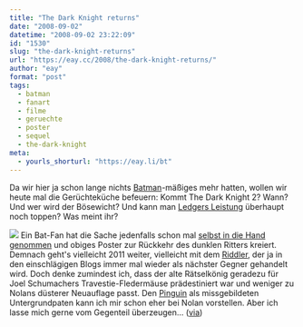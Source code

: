 ```yaml
---
title: "The Dark Knight returns"
date: "2008-09-02"
datetime: "2008-09-02 23:22:09"
id: "1530"
slug: "the-dark-knight-returns"
url: "https://eay.cc/2008/the-dark-knight-returns/"
author: "eay"
format: "post"
tags:
  - batman
  - fanart
  - filme
  - geruechte
  - poster
  - sequel
  - the-dark-knight
meta:
  - yourls_shorturl: "https://eay.li/bt"
---
```


Da wir hier ja schon lange nichts [Batman](//eay.cc/tag/batman/)\-mäßiges mehr hatten, wollen wir heute mal die Gerüchteküche befeuern: Kommt The Dark Knight 2? Wann? Und wer wird der Bösewicht? Und kann man [Ledgers Leistung](//eay.cc/2008/christopher-nolans-batman/) überhaupt noch toppen? Was meint ihr?

![](/uploads/2008/darkknight2.jpg) Ein Bat-Fan hat die Sache jedenfalls schon mal [selbst in die Hand genommen](http://www.slashfilm.com/2008/08/14/fan-created-dark-knight-sequel-movie-poster/) und obiges Poster zur Rückkehr des dunklen Ritters kreiert. Demnach geht's vielleicht 2011 weiter, vielleicht mit dem [Riddler](http://en.wikipedia.org/wiki/The_Riddler), der ja in den einschlägigen Blogs immer mal wieder als nächster Gegner gehandelt wird. Doch denke zumindest ich, dass der alte Rätselkönig geradezu für Joel Schumachers Travestie-Fledermäuse prädestiniert war und weniger zu Nolans düsterer Neuauflage passt. Den [Pinguin](http://en.wikipedia.org/wiki/Penguin_(comics)) als missgebildeten Untergrundpaten kann ich mir schon eher bei Nolan vorstellen. Aber ich lasse mich gerne vom Gegenteil überzeugen... ([via](http://www.cinematze.de/2008/08/17/riddle-me-this-riddle-me-that/))
